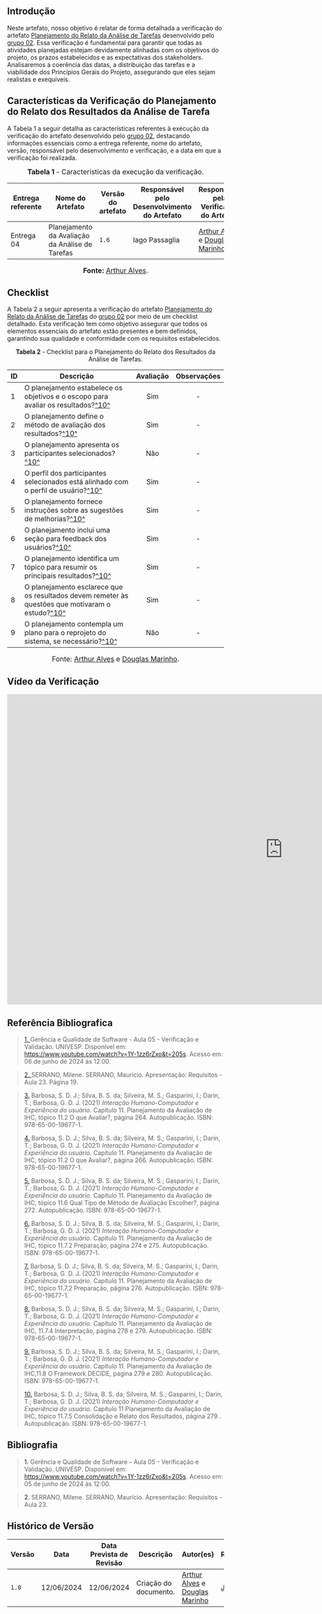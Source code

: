 ## <a>Introdução</a>

Neste artefato, nosso objetivo é relatar de forma detalhada a verificação do artefato <a href="https://interacao-humano-computador.github.io/2024.1-SIGAA/#/DesignAvalia%C3%A7%C3%A3oDesenvolvimento/N%C3%ADvel1/An%C3%A1liseTarefas/PlanejamentoRelatoAn%C3%A1liseTarefas">Planejamento do Relato da Análise de Tarefas</a> desenvolvido pelo <a href="https://interacao-humano-computador.github.io/2024.1-SIGAA/#/">grupo 02</a>. Essa verificação é fundamental para garantir que todas as atividades planejadas estejam devidamente alinhadas com os objetivos do projeto, os prazos estabelecidos e as expectativas dos stakeholders. Analisaremos a coerência das datas, a distribuição das tarefas e a viabilidade dos Princípios Gerais do Projeto, assegurando que eles sejam realistas e exequíveis.

## <a>Características da Verificação do Planejamento do Relato dos Resultados da Análise de Tarefa</a>

A Tabela 1 a seguir detalha as características referentes à execução da verificação do artefato desenvolvido pelo <a href="https://interacao-humano-computador.github.io/2024.1-SIGAA/#/">grupo 02</a>, destacando informações essenciais como a entrega referente, nome do artefato, versão, responsável pelo desenvolvimento e verificação, e a data em que a verificação foi realizada.

<center>

<font size="3"><p style="text-align: center"><b>Tabela 1</b> - Características da execução da verificação.</p></font>

|**Entrega referente**|**Nome do Artefato**|**Versão do artefato**|**Responsável pelo Desenvolvimento do Artefato**|**Responsável pela Verificação do Artefato**|**Data da Verificação**|
|---------|---------|---------|-----------|------------------|------|
|Entrega 04|Planejamento da Avaliação da Análise de Tarefas|`1.6`|Iago Passaglia|[Arthur Alves](https://github.com/arthrok) e [Douglas Marinho](https://github.com/M4RINH0)| 12/06/2024 |

<font size="3"><p style="text-align: center"><b>Fonte: </b> [Arthur Alves](https://github.com/arthrok).</p></font>
</center>


## <a>Checklist</a>

A Tabela 2 a seguir apresenta a verificação do artefato <a href="https://interacao-humano-computador.github.io/2024.1-SIGAA/#/DesignAvalia%C3%A7%C3%A3oDesenvolvimento/N%C3%ADvel1/An%C3%A1liseTarefas/PlanejamentoRelatoAn%C3%A1liseTarefas">Planejamento do Relato da Análise de Tarefas</a> do <a href="https://interacao-humano-computador.github.io/2024.1-SIGAA/#/">grupo 02</a> por meio de um checklist detalhado. Esta verificação tem como objetivo assegurar que todos os elementos essenciais do artefato estão presentes e bem definidos, garantindo sua qualidade e conformidade com os requisitos estabelecidos.

<center>



**Tabela 2** - Checklist para o Planejamento do Relato dos Resultados da Análise de Tarefas.

| ID  | Descrição                                                                                                                                                                                                                                                                        | Avaliação | Observações |
| --- | -------------------------------------------------------------------------------------------------------------------------------------------------------------------------------------------------------------------------------------------------------------------------------- | :-------: | :---------: |
| 1   | O planejamento estabelece os objetivos e o escopo para avaliar os resultados?<a id="anchor_10" href="#REF10">^10^</a>                          |     Sim     |      -      |
| 2   | O planejamento define o método de avaliação dos resultados?<a id="anchor_10" href="#REF10">^10^</a>                                     |     Sim     |      -      |
| 3   | O planejamento apresenta os participantes selecionados?<a id="anchor_10" href="#REF10">^10^</a>                                       |     Não     |      -      |
| 4   | O perfil dos participantes selecionados está alinhado com o perfil de usuário?<a id="anchor_10" href="#REF10">^10^</a>         |     Sim     |      -      |
| 5   | O planejamento fornece instruções sobre as sugestões de melhorias?<a id="anchor_10" href="#REF10">^10^</a>                    |     Sim     |      -      |
| 6   | O planejamento inclui uma seção para feedback dos usuários?<a id="anchor_10" href="#REF10">^10^</a>                              |     Sim     |      -      |
| 7   | O planejamento identifica um tópico para resumir os principais resultados?<a id="anchor_10" href="#REF10">^10^</a>                         |     Sim     |      -      |
| 8  | O planejamento esclarece que os resultados devem remeter às questões que motivaram o estudo?<a id="anchor_10" href="#REF10">^10^</a> |     Sim     |      -      |
| 9  | O planejamento contempla um plano para o reprojeto do sistema, se necessário?<a id="anchor_10" href="#REF10">^10^</a>            |     Não     |      -      |


</center>

<font size="3"><p style="text-align: center">Fonte: [Arthur Alves](https://github.com/arthrok) e [Douglas Marinho](https://github.com/M4RINH0).</p></font>

## Vídeo da Verificação

<iframe width="1280" height="720" src="https://www.youtube.com/embed/bxYjS7SiHsg" title="verificação planejamento do relato de análise de tarefas" frameborder="0" allow="accelerometer; autoplay; clipboard-write; encrypted-media; gyroscope; picture-in-picture; web-share" referrerpolicy="strict-origin-when-cross-origin" allowfullscreen></iframe>


## <a>Referência Bibliografica</a>
> <a id="REF1" href="#anchor_1">1. </a>Gerência e Qualidade de Software - Aula 05 - Verificação e Validação. UNIVESP. Disponível em: <https://www.youtube.com/watch?v=1Y-1zz6rZxo&t=205s>. Acesso em: 06 de junho de 2024 às 12:00.

> <a id="REF2" href="#anchor_2">2. </a>SERRANO, Milene. SERRANO, Maurício. Apresentação: Requisitos - Aula 23. Página 19.

> <a id="REF3" href="#anchor_3">3.</a> Barbosa, S. D. J.; Silva, B. S. da; Silveira, M. S.; Gasparini, I.; Darin, T.; Barbosa, G. D. J. (2021) *Interação Humano-Computador e Experiência do usuário.* Capítulo 11. Planejamento da Avaliação de IHC, tópico 11.2 O que Avaliar?, página 264. Autopublicação. ISBN: 978-65-00-19677-1.
>
> <a id="REF4" href="#anchor_4">4.</a> Barbosa, S. D. J.; Silva, B. S. da; Silveira, M. S.; Gasparini, I.; Darin, T.; Barbosa, G. D. J. (2021) *Interação Humano-Computador e Experiência do usuário.* Capítulo 11. Planejamento da Avaliação de IHC, tópico 11.2 O que Avaliar?, página 266. Autopublicação. ISBN: 978-65-00-19677-1.
>
> <a id="REF5" href="#anchor_5">5.</a> Barbosa, S. D. J.; Silva, B. S. da; Silveira, M. S.; Gasparini, I.; Darin, T.; Barbosa, G. D. J. (2021) *Interação Humano-Computador e Experiência do usuário.* Capítulo 11. Planejamento da Avaliação de IHC, tópico 11.6 Qual Tipo de Método de Avaliação Escolher?, página 272. Autopublicação. ISBN: 978-65-00-19677-1.
>
> <a id="REF6" href="#anchor_6">6.</a> Barbosa, S. D. J.; Silva, B. S. da; Silveira, M. S.; Gasparini, I.; Darin, T.; Barbosa, G. D. J. (2021) *Interação Humano-Computador e Experiência do usuário.* Capítulo 11. Planejamento da Avaliação de IHC, tópico 11.7.2 Preparação, página 274 e 275. Autopublicação. ISBN: 978-65-00-19677-1.
>
> <a id="REF7" href="#anchor_7">7.</a> Barbosa, S. D. J.; Silva, B. S. da; Silveira, M. S.; Gasparini, I.; Darin, T.; Barbosa, G. D. J. (2021) *Interação Humano-Computador e Experiência do usuário.* Capítulo 11. Planejamento da Avaliação de IHC, tópico 11.7.2 Preparação, página 276. Autopublicação. ISBN: 978-65-00-19677-1.
>
> <a id="REF8" href="#anchor_8">8.</a> Barbosa, S. D. J.; Silva, B. S. da; Silveira, M. S.; Gasparini, I.; Darin, T.; Barbosa, G. D. J. (2021) *Interação Humano-Computador e Experiência do usuário.* Capítulo 11. Planejamento da Avaliação de IHC, 11.7.4 Interpretação, página 278 e 279. Autopublicação. ISBN: 978-65-00-19677-1.
>
> <a id="REF9" href="#anchor_9">9.</a> Barbosa, S. D. J.; Silva, B. S. da; Silveira, M. S.; Gasparini, I.; Darin, T.; Barbosa, G. D. J. (2021) *Interação Humano-Computador e Experiência do usuário.* Capítulo 11. Planejamento da Avaliação de IHC,11.8 O Framework DECIDE, página 279 e 280. Autopublicação. ISBN: 978-65-00-19677-1.
> 
> <a id="REF10" href="#anchor_10">10.</a> Barbosa, S. D. J.; Silva, B. S. da; Silveira, M. S.; Gasparini, I.; Darin, T.; Barbosa, G. D. J. (2021) *Interação Humano-Computador e Experiência do usuário.* Capítulo 11 Planejamento da Avaliação de IHC, tópico 11.7.5 Consolidação e Relato dos Resultados, página 279 . Autopublicação. ISBN: 978-65-00-19677-1.


## <a>Bibliografia</a>
> <a>1. </a>Gerência e Qualidade de Software - Aula 05 - Verificação e Validação. UNIVESP. Disponível em: <https://www.youtube.com/watch?v=1Y-1zz6rZxo&t=205s>. Acesso em: 05 de junho de 2024 às 12:00.

> <a>2. </a>SERRANO, Milene. SERRANO, Maurício. Apresentação: Requisitos - Aula 23.




## <a>Histórico de Versão</a>

| Versão| Data | Data Prevista de Revisão| Descrição  | Autor(es)  | Revisor(es) |
| ------- | ------ | ------ | ------- | -------- | -------- |
| `1.0` | 12/06/2024 | 12/06/2024 | Criação do documento. | [Arthur Alves](https://github.com/arthrok) e [Douglas Marinho](https://github.com/M4RINH0)|[João Artur](https://github.com/joao-artl)|